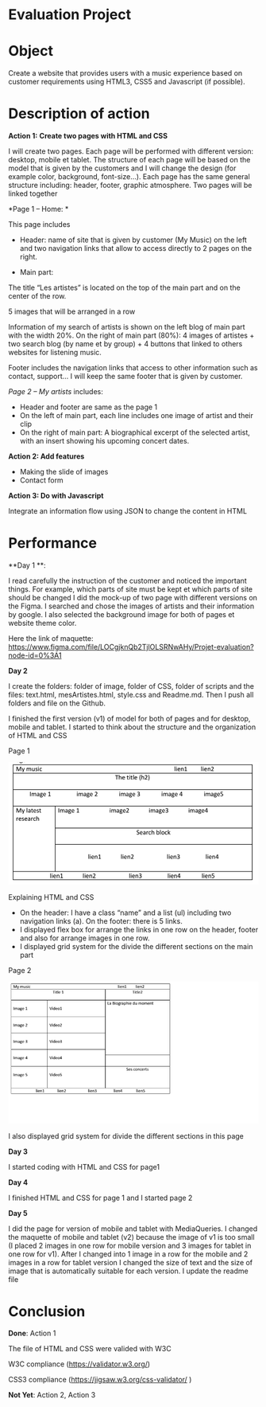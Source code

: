 # **Evaluation Project** #


# **Object** #

 Create a website that provides users with a music experience based on customer requirements using HTML3, CSS5 and Javascript (if possible).

#  **Description of action** #

**Action 1:**
**Create two pages with HTML and CSS**

I will create two pages. Each page will be performed with different version: desktop, mobile et tablet. The structure of each page will be based on the model that is given by the customers and I will change the design (for example color, background, font-size…). Each page has the same general structure including: header, footer, graphic atmosphere. Two pages will be linked together

*Page 1 – Home: * 

This page includes 

- Header: name of site that is given by customer (My Music) on the left and two navigation links that allow to access directly to 2 pages on the right.

- Main part:


The title “Les artistes” is located on the top of the main part and on the center of the row.

5 images that will be arranged in a row

Information of my search of artists is shown on the left blog of main part with the width 20%. On the right of main part (80%): 4 images of artistes + two search blog (by name et by group) + 4 buttons that linked to others websites for listening music.

Footer includes the navigation links that access to other information such as contact, support… I will keep the same footer that is given by customer. 

*Page 2 – My artists* includes:

- Header and footer are same as the page 1
- On the left of main part, each line includes one image of artist and their clip
- On the right of main part: A biographical excerpt of the selected artist, with an insert showing his upcoming concert
dates.

**Action 2: Add features**

- Making the slide of images
- Contact form

**Action 3: Do with Javascript**

Integrate an information flow using JSON to change the content in HTML


# **Performance** #

**Day 1 **:

I read carefully the instruction of the customer and noticed the important things. For example, which parts of site must be kept et which parts of site should be changed
I did the mock-up of two page with different versions on the Figma. I searched and chose the images of artists and their information by google. I also selected the background image for both of pages et website theme color.

Here the link of maquette: 
https://www.figma.com/file/LOCgjknQb2TjlOLSRNwAHy/Projet-evaluation?node-id=0%3A1

**Day 2**

I create the folders:  folder of image, folder of CSS, folder of scripts and the files: text.html, mesArtistes.html, style.css and Readme.md. Then I push all folders and file on the Github. 

I finished the first version (v1) of model for both of pages and for desktop, mobile and tablet. I started to think about the structure and the organization of HTML and CSS

Page 1

![](https://github.com/huongle2010/Le-Huong-ECF202012-1/blob/master/image/page1.png)

Explaining HTML and CSS
- On the header: I have a class “name” and a list (ul) including two navigation links (a). On the footer: there is 5 links.
- I displayed flex box for arrange the links in one row on the header, footer and also for arrange images in one row. 
- I displayed grid system for the divide the different sections on the main part 

Page 2

![](https://github.com/huongle2010/Le-Huong-ECF202012-1/blob/master/image/page2.png)

I also displayed grid system for divide the different sections in this page

**Day 3**

I started coding with HTML and CSS for page1 

**Day 4**

I finished HTML and CSS for page 1 and I started page 2

**Day 5**

I did the page for version of mobile and tablet with MediaQueries.
I changed the maquette of mobile and tablet (v2) because the image of v1 is too small (I placed 2 images in one row for mobile version and 3 images for tablet in one row for v1). After I changed into 1 image in a row for the mobile and 2 images in a row for tablet version 
I changed the size of text and the size of image that is automatically suitable for each version. 
I update the readme file

# **Conclusion** #

**Done**: Action 1

The file of HTML and CSS were valided with W3C

W3C compliance (https://validator.w3.org/)

CSS3 compliance (https://jigsaw.w3.org/css-validator/ )

**Not Yet**: Action 2, Action 3





